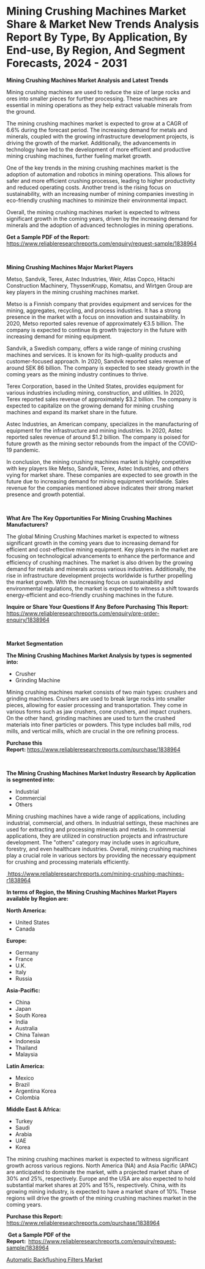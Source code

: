 <p><h1>Mining Crushing Machines Market Share & Market New Trends Analysis Report By Type, By Application, By End-use, By Region, And Segment Forecasts, 2024 - 2031</h1></p><p><strong>Mining Crushing Machines Market Analysis and Latest Trends</strong></p>
<p><p>Mining crushing machines are used to reduce the size of large rocks and ores into smaller pieces for further processing. These machines are essential in mining operations as they help extract valuable minerals from the ground.</p><p>The mining crushing machines market is expected to grow at a CAGR of 6.6% during the forecast period. The increasing demand for metals and minerals, coupled with the growing infrastructure development projects, is driving the growth of the market. Additionally, the advancements in technology have led to the development of more efficient and productive mining crushing machines, further fueling market growth.</p><p>One of the key trends in the mining crushing machines market is the adoption of automation and robotics in mining operations. This allows for safer and more efficient crushing processes, leading to higher productivity and reduced operating costs. Another trend is the rising focus on sustainability, with an increasing number of mining companies investing in eco-friendly crushing machines to minimize their environmental impact.</p><p>Overall, the mining crushing machines market is expected to witness significant growth in the coming years, driven by the increasing demand for minerals and the adoption of advanced technologies in mining operations.</p></p>
<p><strong>Get a Sample PDF of the Report:&nbsp;</strong> <a href="https://www.reliableresearchreports.com/enquiry/request-sample/1838964">https://www.reliableresearchreports.com/enquiry/request-sample/1838964</a></p>
<p>&nbsp;</p>
<p><strong>Mining Crushing Machines Major Market Players</strong></p>
<p><p>Metso, Sandvik, Terex, Astec Industries, Weir, Atlas Copco, Hitachi Construction Machinery, ThyssenKrupp, Komatsu, and Wirtgen Group are key players in the mining crushing machines market.</p><p>Metso is a Finnish company that provides equipment and services for the mining, aggregates, recycling, and process industries. It has a strong presence in the market with a focus on innovation and sustainability. In 2020, Metso reported sales revenue of approximately €3.5 billion. The company is expected to continue its growth trajectory in the future with increasing demand for mining equipment.</p><p>Sandvik, a Swedish company, offers a wide range of mining crushing machines and services. It is known for its high-quality products and customer-focused approach. In 2020, Sandvik reported sales revenue of around SEK 86 billion. The company is expected to see steady growth in the coming years as the mining industry continues to thrive.</p><p>Terex Corporation, based in the United States, provides equipment for various industries including mining, construction, and utilities. In 2020, Terex reported sales revenue of approximately $3.2 billion. The company is expected to capitalize on the growing demand for mining crushing machines and expand its market share in the future.</p><p>Astec Industries, an American company, specializes in the manufacturing of equipment for the infrastructure and mining industries. In 2020, Astec reported sales revenue of around $1.2 billion. The company is poised for future growth as the mining sector rebounds from the impact of the COVID-19 pandemic.</p><p>In conclusion, the mining crushing machines market is highly competitive with key players like Metso, Sandvik, Terex, Astec Industries, and others vying for market share. These companies are expected to see growth in the future due to increasing demand for mining equipment worldwide. Sales revenue for the companies mentioned above indicates their strong market presence and growth potential.</p></p>
<p>&nbsp;</p>
<p><strong>What Are The Key Opportunities For Mining Crushing Machines Manufacturers?</strong></p>
<p><p>The global Mining Crushing Machines market is expected to witness significant growth in the coming years due to increasing demand for efficient and cost-effective mining equipment. Key players in the market are focusing on technological advancements to enhance the performance and efficiency of crushing machines. The market is also driven by the growing demand for metals and minerals across various industries. Additionally, the rise in infrastructure development projects worldwide is further propelling the market growth. With the increasing focus on sustainability and environmental regulations, the market is expected to witness a shift towards energy-efficient and eco-friendly crushing machines in the future.</p></p>
<p><strong>Inquire or Share Your Questions If Any Before Purchasing This Report:</strong> <a href="https://www.reliableresearchreports.com/enquiry/pre-order-enquiry/1838964">https://www.reliableresearchreports.com/enquiry/pre-order-enquiry/1838964</a></p>
<p>&nbsp;</p>
<p><strong>Market Segmentation</strong></p>
<p><strong>The Mining Crushing Machines Market Analysis by types is segmented into:</strong></p>
<p><ul><li>Crusher</li><li>Grinding Machine</li></ul></p>
<p><p>Mining crushing machines market consists of two main types: crushers and grinding machines. Crushers are used to break large rocks into smaller pieces, allowing for easier processing and transportation. They come in various forms such as jaw crushers, cone crushers, and impact crushers. On the other hand, grinding machines are used to turn the crushed materials into finer particles or powders. This type includes ball mills, rod mills, and vertical mills, which are crucial in the ore refining process.</p></p>
<p><strong>Purchase this Report:&nbsp;</strong><a href="https://www.reliableresearchreports.com/purchase/1838964">https://www.reliableresearchreports.com/purchase/1838964</a></p>
<p>&nbsp;</p>
<p><strong>The Mining Crushing Machines Market Industry Research by Application is segmented into:</strong></p>
<p><ul><li>Industrial</li><li>Commercial</li><li>Others</li></ul></p>
<p><p>Mining crushing machines have a wide range of applications, including industrial, commercial, and others. In industrial settings, these machines are used for extracting and processing minerals and metals. In commercial applications, they are utilized in construction projects and infrastructure development. The "others" category may include uses in agriculture, forestry, and even healthcare industries. Overall, mining crushing machines play a crucial role in various sectors by providing the necessary equipment for crushing and processing materials efficiently.</p></p>
<p><a href="https://www.reliableresearchreports.com/mining-crushing-machines-r1838964">&nbsp;https://www.reliableresearchreports.com/mining-crushing-machines-r1838964</a></p>
<p><strong>In terms of Region, the Mining Crushing Machines Market Players available by Region are:</strong></p>
<p>
    <p> <strong> North America: </strong>
        <ul>
            <li>United States</li>
            <li>Canada</li>
        </ul>
        </p> 
    <p> <strong> Europe: </strong>
        <ul>
            <li>Germany</li>
            <li>France</li>
            <li>U.K.</li>
            <li>Italy</li>
            <li>Russia</li>
        </ul>
        </p> 
    <p> <strong> Asia-Pacific: </strong>
        <ul>
            <li>China</li>
            <li>Japan</li>
            <li>South Korea</li>
            <li>India</li>
            <li>Australia</li>
            <li>China Taiwan</li>
            <li>Indonesia</li>
            <li>Thailand</li>
            <li>Malaysia</li>
        </ul>
        </p> 
    <p> <strong> Latin America: </strong>
        <ul>
            <li>Mexico</li>
            <li>Brazil</li>
            <li>Argentina Korea</li>
            <li>Colombia</li>
        </ul>
        </p> 
    <p> <strong> Middle East & Africa: </strong>
        <ul>
            <li>Turkey</li>
            <li>Saudi</li>
            <li>Arabia</li>
            <li>UAE</li>
            <li>Korea</li>
        </ul>
    </p>
    </p>
<p><p>The mining crushing machines market is expected to witness significant growth across various regions. North America (NA) and Asia Pacific (APAC) are anticipated to dominate the market, with a projected market share of 30% and 25%, respectively. Europe and the USA are also expected to hold substantial market shares at 20% and 15%, respectively. China, with its growing mining industry, is expected to have a market share of 10%. These regions will drive the growth of the mining crushing machines market in the coming years.</p></p>
<p><strong>Purchase this Report: </strong><a href="https://www.reliableresearchreports.com/purchase/1838964">https://www.reliableresearchreports.com/purchase/1838964</a></p>
<p>&nbsp;<strong>Get a Sample PDF of the Report:&nbsp;&nbsp;</strong><a href="https://www.reliableresearchreports.com/enquiry/request-sample/1838964">https://www.reliableresearchreports.com/enquiry/request-sample/1838964</a></p>
<p><strong></strong></p>
<p><p><a href="https://view.publitas.com/reportprime-1/automatic-backflushing-filters-industry-analysis-report-its-market-size-growing-with-a-cagr-of-7-4-by-applications-types-and-region-forecasted-for-period-from-2024-to-2031/">Automatic Backflushing Filters Market</a></p></p>